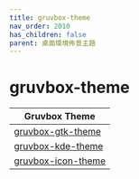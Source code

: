 ```yaml
---
title: gruvbox-theme
nav_order: 2010
has_children: false
parent: 桌面環境佈景主題
---
```



# gruvbox-theme


| Gruvbox Theme |
| --- |
| [gruvbox-gtk-theme](https://samwhelp.github.io/note-about-theme/read/desktop-theme/gtk-theme/gruvbox-gtk-theme.html) |
| [gruvbox-kde-theme](https://samwhelp.github.io/note-about-theme/read/desktop-theme/kde-theme/gruvbox-kde-theme.html) |
| [gruvbox-icon-theme](https://samwhelp.github.io/note-about-theme/read/desktop-theme/icon-theme/gruvbox-icon-theme.html) |
